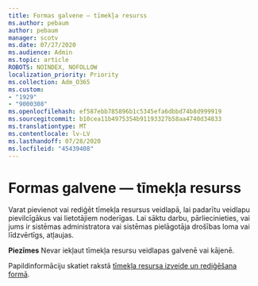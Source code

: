 ```yaml
---
title: Formas galvene — tīmekļa resurss
ms.author: pebaum
author: pebaum
manager: scotv
ms.date: 07/27/2020
ms.audience: Admin
ms.topic: article
ROBOTS: NOINDEX, NOFOLLOW
localization_priority: Priority
ms.collection: Adm_O365
ms.custom:
- "1929"
- "9000308"
ms.openlocfilehash: ef587ebb785896b1c5345efa6dbbd74b8d999919
ms.sourcegitcommit: b10cea11b4975354b91193327b58aa4740d34833
ms.translationtype: MT
ms.contentlocale: lv-LV
ms.lasthandoff: 07/28/2020
ms.locfileid: "45439408"
---
```

# <a name="form-header---web-resource"></a>Formas galvene — tīmekļa resurss

Varat pievienot vai rediģēt tīmekļa resursus veidlapā, lai padarītu veidlapu pievilcīgākus vai lietotājiem noderīgas. Lai sāktu darbu, pārliecinieties, vai jums ir sistēmas administratora vai sistēmas pielāgotāja drošības loma vai līdzvērtīgs, atļaujas.  

**Piezīmes** Nevar iekļaut tīmekļa resursu veidlapas galvenē vai kājenē.

Papildinformāciju skatiet rakstā [tīmekļa resursa izveide un rediģēšana formā](https://docs.microsoft.com/dynamics365/customer-engagement/customize/create-edit-web-resources#create-and-edit-a-web-resource-on-a-form).